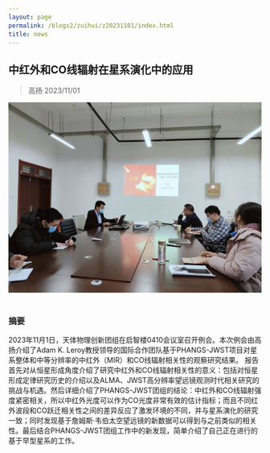 ```yaml
---
layout: page
permalink: /blogs2/zuihui/z20231101/index.html
title: news
---
```


## 中红外和CO线辐射在星系演化中的应用

> 高扬 2023/11/01
<center>
<img src = "/blogs2/zh.ph/20231213.jpg">
</center>
<br>

### 摘要

2023年11月1日，天体物理创新团组在启智楼0410会议室召开例会。本次例会由高扬介绍了Adam K. Leroy教授领导的国际合作团队基于PHANGS-JWST项目对星系整体和中等分辨率的中红外（MIR）和CO线辐射相关性的观察研究结果。
报告首先对从恒星形成角度介绍了研究中红外和CO线辐射相关性的意义：包括对恒星形成定律研究历史的介绍以及ALMA、JWST高分辨率望远镜观测时代相关研究的挑战与机遇。然后详细介绍了PHANGS-JWST团组的结论：中红外和CO线辐射强度紧密相关，所以中红外光度可以作为CO光度非常有效的估计指标；而且不同红外波段和CO跃迁相关性之间的差异反应了激发环境的不同，并与星系演化的研究一致；同时发现基于詹姆斯·韦伯太空望远镜的新数据可以得到与之前类似的相关性。最后结合PHANGS-JWST团组工作中的新发现，简单介绍了自己正在进行的基于早型星系的工作。